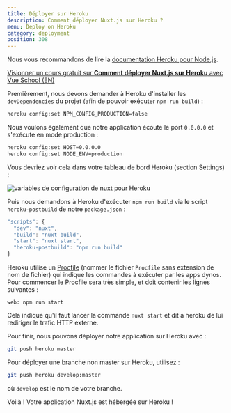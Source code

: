 ```yaml
---
title: Déployer sur Heroku
description: Comment déployer Nuxt.js sur Heroku ?
menu: Deploy on Heroku
category: deployment
position: 308
---
```


Nous vous recommandons de lire la [documentation Heroku pour Node.js](https://devcenter.heroku.com/articles/nodejs-support).

<div class="Promo__Video">
  <a href="https://vueschool.io/lessons/how-to-deploy-nuxtjs-to-heroku?friend=nuxt" target="_blank">
    <p class="Promo__Video__Icon">
     Visionner un cours gratuit sur <strong>Comment déployer Nuxt.js sur Heroku</strong> avec Vue School (EN)
    </p>
  </a>
</div>

Premièrement, nous devons demander à Heroku d'installer les `devDependencies` du projet (afin de pouvoir exécuter `npm run build`) :

```bash
heroku config:set NPM_CONFIG_PRODUCTION=false
```

Nous voulons également que notre application écoute le port `0.0.0.0` et s'exécute en mode production :

```bash
heroku config:set HOST=0.0.0.0
heroku config:set NODE_ENV=production
```

Vous devriez voir cela dans votre tableau de bord Heroku (section Settings) :

![variables de configuration de nuxt pour Heroku](https://i.imgur.com/EEKl6aS.png)

Puis nous demandons à Heroku d'exécuter `npm run build` via le script `heroku-postbuild` de notre `package.json` :

```js
"scripts": {
  "dev": "nuxt",
  "build": "nuxt build",
  "start": "nuxt start",
  "heroku-postbuild": "npm run build"
}
```

Heroku utilise un [Procfile](https://devcenter.heroku.com/articles/procfile) (nommer le fichier `Procfile` sans extension de nom de fichier) qui indique les commandes à exécuter par les apps dynos. Pour commencer le Procfile sera très simple, et doit contenir les lignes suivantes :

```
web: npm run start
```

Cela indique qu'il faut lancer la commande `nuxt start` et dit à heroku de lui rediriger le trafic HTTP externe.

Pour finir, nous pouvons déployer notre application sur Heroku avec :

```bash
git push heroku master
```

Pour déployer une branche non master sur Heroku, utilisez :
```bash
git push heroku develop:master
```
où `develop` est le nom de votre branche.

Voilà ! Votre application Nuxt.js est hébergée sur Heroku !
